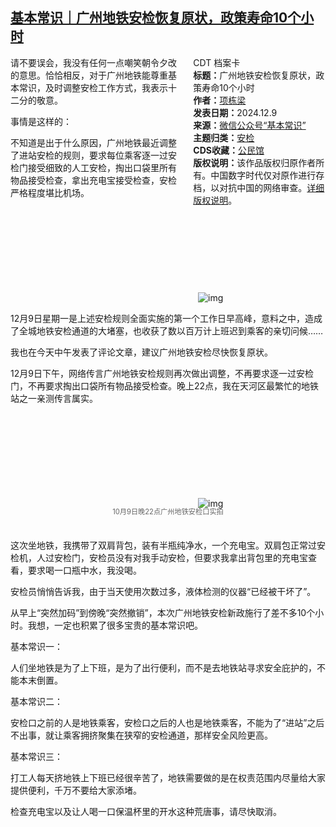 <!--1733761017000-->
[基本常识｜广州地铁安检恢复原状，政策寿命10个小时](https://chinadigitaltimes.net/chinese/713807.html)
------

<div style="width:42%;float:right;padding-left:20px;"><div class="su-spoiler su-spoiler-style-fancy su-spoiler-icon-chevron-circle" data-scroll-offset="0" data-anchor-in-url="no"><div class="su-spoiler-title" tabindex="0" role="button"><span class="su-spoiler-icon"></span>CDT 档案卡</div><div class="su-spoiler-content su-u-clearfix su-u-trim"><strong>标题：</strong>广州地铁安检恢复原状，政策寿命10个小时<br><strong>作者：</strong><a href="https://chinadigitaltimes.net/space/基本常识" target="_blank">项栋梁</a><br><strong>发表日期：</strong>2024.12.9<br><strong>来源：</strong><a href="https://web.archive.org/web/https://mp.weixin.qq.com/s/_FvCBDVXIOFgS2zsvTYUWQ" target="_blank">微信公众号“基本常识”</a><br><strong>主题归类：</strong><a href="https://chinadigitaltimes.net/space/安检" target="_blank">安检</a><br><strong>CDS收藏：</strong><a href="https://chinadigitaltimes.net/space/%E5%85%AC%E6%B0%91%E9%A6%86" target="_blank" rel="noopener">公民馆</a><br><strong>版权说明：</strong>该作品版权归原作者所有。中国数字时代仅对原作进行存档，以对抗中国的网络审查。<a href="https://chinadigitaltimes.net/chinese/copyright">详细版权说明</a>。</div></div></div><p>请不要误会，我没有任何一点嘲笑朝令夕改的意思。恰恰相反，对于广州地铁能尊重基本常识，及时调整安检工作方式，我表示十二分的敬意。</p><p>事情是这样的：</p><p>不知道是出于什么原因，广州地铁最近调整了进站安检的规则，要求每位乘客逐一过安检门接受细致的人工安检，掏出口袋里所有物品接受检查，拿出充电宝接受检查，安检严格程度堪比机场。</p><p><img decoding="async" src="data:image/svg+xml,%3Csvg%20xmlns='http://www.w3.org/2000/svg'%20viewBox='0%200%200%200'%3E%3C/svg%3E" alt="img" data-lazy-src="https://chinadigitaltimes.net/chinese/files/2024/12/post-713807-675717cc417c2."><noscript><img decoding="async" src="https://chinadigitaltimes.net/chinese/files/2024/12/post-713807-675717cc417c2." alt="img"></noscript></p><p>12月9日星期一是上述安检规则全面实施的第一个工作日早高峰，意料之中，造成了全城地铁安检通道的大堵塞，也收获了数以百万计上班迟到乘客的亲切问候……</p><p>我也在今天中午发表了评论文章，建议广州地铁安检尽快恢复原状。</p><p>12月9日下午，网络传言广州地铁安检规则再次做出调整，不再要求逐一过安检门，不再要求掏出口袋所有物品接受检查。晚上22点，我在天河区最繁忙的地铁站之一亲测传言属实。</p><p><img decoding="async" src="data:image/svg+xml,%3Csvg%20xmlns='http://www.w3.org/2000/svg'%20viewBox='0%200%200%200'%3E%3C/svg%3E" alt="img" data-lazy-src="https://chinadigitaltimes.net/chinese/files/2024/12/post-713807-675717cc660e4."><noscript><img decoding="async" src="https://chinadigitaltimes.net/chinese/files/2024/12/post-713807-675717cc660e4." alt="img"></noscript></p><span style="font-size: 0.8em;color: #666;display: block;text-align: center;margin-bottom:32px; margin-top: -20px;line-height:22px;">10月9日晚22点广州地铁安检口实拍</span><p>这次坐地铁，我携带了双肩背包，装有半瓶纯净水，一个充电宝。双肩包正常过安检机，人过安检门，安检员没有对我手动安检，但要求我拿出背包里的充电宝查看，要求喝一口瓶中水，我没喝。</p><p>安检员悄悄告诉我，由于当天使用次数过多，液体检测的仪器“已经被干坏了”。</p><p>从早上“突然加码”到傍晚“突然撤销”，本次广州地铁安检新政施行了差不多10个小时。我想，一定也积累了很多宝贵的基本常识吧。</p><p>基本常识一：</p><p>人们坐地铁是为了上下班，是为了出行便利，而不是去地铁站寻求安全庇护的，不能本末倒置。</p><p>基本常识二：</p><p>安检口之前的人是地铁乘客，安检口之后的人也是地铁乘客，不能为了“进站”之后不出事，就让乘客拥挤聚集在狭窄的安检通道，那样安全风险更高。</p><p>基本常识三：</p><p>打工人每天挤地铁上下班已经很辛苦了，地铁需要做的是在权责范围内尽量给大家提供便利，千万不要给大家添堵。</p><p>检查充电宝以及让人喝一口保温杯里的开水这种荒唐事，请尽快取消。</p><div class="addtoany_share_save_container addtoany_content addtoany_content_bottom"><div class="a2a_kit a2a_kit_size_32 addtoany_list" data-a2a-url="https://chinadigitaltimes.net/chinese/713807.html" data-a2a-title="基本常识｜广州地铁安检恢复原状，政策寿命10个小时"><a class="a2a_button_facebook" href="https://www.addtoany.com/add_to/facebook?linkurl=https%3A%2F%2Fchinadigitaltimes.net%2Fchinese%2F713807.html&amp;linkname=%E5%9F%BA%E6%9C%AC%E5%B8%B8%E8%AF%86%EF%BD%9C%E5%B9%BF%E5%B7%9E%E5%9C%B0%E9%93%81%E5%AE%89%E6%A3%80%E6%81%A2%E5%A4%8D%E5%8E%9F%E7%8A%B6%EF%BC%8C%E6%94%BF%E7%AD%96%E5%AF%BF%E5%91%BD10%E4%B8%AA%E5%B0%8F%E6%97%B6" title="Facebook" rel="nofollow noopener" target="_blank"></a><a class="a2a_button_twitter" href="https://www.addtoany.com/add_to/twitter?linkurl=https%3A%2F%2Fchinadigitaltimes.net%2Fchinese%2F713807.html&amp;linkname=%E5%9F%BA%E6%9C%AC%E5%B8%B8%E8%AF%86%EF%BD%9C%E5%B9%BF%E5%B7%9E%E5%9C%B0%E9%93%81%E5%AE%89%E6%A3%80%E6%81%A2%E5%A4%8D%E5%8E%9F%E7%8A%B6%EF%BC%8C%E6%94%BF%E7%AD%96%E5%AF%BF%E5%91%BD10%E4%B8%AA%E5%B0%8F%E6%97%B6" title="Twitter" rel="nofollow noopener" target="_blank"></a><a class="a2a_button_telegram" href="https://www.addtoany.com/add_to/telegram?linkurl=https%3A%2F%2Fchinadigitaltimes.net%2Fchinese%2F713807.html&amp;linkname=%E5%9F%BA%E6%9C%AC%E5%B8%B8%E8%AF%86%EF%BD%9C%E5%B9%BF%E5%B7%9E%E5%9C%B0%E9%93%81%E5%AE%89%E6%A3%80%E6%81%A2%E5%A4%8D%E5%8E%9F%E7%8A%B6%EF%BC%8C%E6%94%BF%E7%AD%96%E5%AF%BF%E5%91%BD10%E4%B8%AA%E5%B0%8F%E6%97%B6" title="Telegram" rel="nofollow noopener" target="_blank"></a><a class="a2a_button_reddit" href="https://www.addtoany.com/add_to/reddit?linkurl=https%3A%2F%2Fchinadigitaltimes.net%2Fchinese%2F713807.html&amp;linkname=%E5%9F%BA%E6%9C%AC%E5%B8%B8%E8%AF%86%EF%BD%9C%E5%B9%BF%E5%B7%9E%E5%9C%B0%E9%93%81%E5%AE%89%E6%A3%80%E6%81%A2%E5%A4%8D%E5%8E%9F%E7%8A%B6%EF%BC%8C%E6%94%BF%E7%AD%96%E5%AF%BF%E5%91%BD10%E4%B8%AA%E5%B0%8F%E6%97%B6" title="Reddit" rel="nofollow noopener" target="_blank"></a><a class="a2a_button_whatsapp" href="https://www.addtoany.com/add_to/whatsapp?linkurl=https%3A%2F%2Fchinadigitaltimes.net%2Fchinese%2F713807.html&amp;linkname=%E5%9F%BA%E6%9C%AC%E5%B8%B8%E8%AF%86%EF%BD%9C%E5%B9%BF%E5%B7%9E%E5%9C%B0%E9%93%81%E5%AE%89%E6%A3%80%E6%81%A2%E5%A4%8D%E5%8E%9F%E7%8A%B6%EF%BC%8C%E6%94%BF%E7%AD%96%E5%AF%BF%E5%91%BD10%E4%B8%AA%E5%B0%8F%E6%97%B6" title="WhatsApp" rel="nofollow noopener" target="_blank"></a><a class="a2a_button_email" href="https://www.addtoany.com/add_to/email?linkurl=https%3A%2F%2Fchinadigitaltimes.net%2Fchinese%2F713807.html&amp;linkname=%E5%9F%BA%E6%9C%AC%E5%B8%B8%E8%AF%86%EF%BD%9C%E5%B9%BF%E5%B7%9E%E5%9C%B0%E9%93%81%E5%AE%89%E6%A3%80%E6%81%A2%E5%A4%8D%E5%8E%9F%E7%8A%B6%EF%BC%8C%E6%94%BF%E7%AD%96%E5%AF%BF%E5%91%BD10%E4%B8%AA%E5%B0%8F%E6%97%B6" title="Email" rel="nofollow noopener" target="_blank"></a><a class="a2a_button_copy_link" href="https://www.addtoany.com/add_to/copy_link?linkurl=https%3A%2F%2Fchinadigitaltimes.net%2Fchinese%2F713807.html&amp;linkname=%E5%9F%BA%E6%9C%AC%E5%B8%B8%E8%AF%86%EF%BD%9C%E5%B9%BF%E5%B7%9E%E5%9C%B0%E9%93%81%E5%AE%89%E6%A3%80%E6%81%A2%E5%A4%8D%E5%8E%9F%E7%8A%B6%EF%BC%8C%E6%94%BF%E7%AD%96%E5%AF%BF%E5%91%BD10%E4%B8%AA%E5%B0%8F%E6%97%B6" title="Copy Link" rel="nofollow noopener" target="_blank"></a><a class="a2a_dd addtoany_share_save addtoany_share" href="https://www.addtoany.com/share"></a></div></div>
